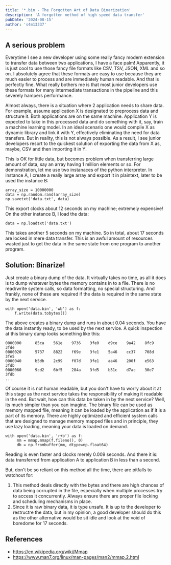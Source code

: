 ```yaml
---
title: '*.bin - The Forgotten Art of Data Binarization'
description: 'A forgotten method of high speed data transfer'
pubDate: '2024-08-15'
author: 's4m13337'
---
```


## A serious problem

Everytime I see a new developer using some really fancy modern extension to transfer data between two applications, I have a face palm! Apparently, it is just cool to use those fancy file formats like CSV, TSV, JSON, XML and so on. I absolutely agree that these formats are easy to use because they are much easier to process and are immediately human readable. And that is perfectly fine. What really bothers me is that most junior developers use these formats for many intermediate transactions in the pipeline and this severely hampers performance.

Almost always, there is a situation where 2 application needs to share data. For example, assume application X is designated to preprocess data and structure it. Both applications are on the same machine. Application Y is expected to take in this processed data and do something with it, say, train a machine learning model. In an ideal scenario one would compile X as dynamic library and link it with Y, effectively eliminating the need for data transfers. But in reality, this is not always possible. As a result, I see junior developers resort to the quickest solution of exporting the data from X as, maybe, CSV and then importing it in Y.

This is OK for little data, but becomes problem when transferring large amount of data, say an array having 1 million elements or so. For demonstration, let me use two instanaces of the python interpreter. In instance A, I create a really large array and export it in plaintext, later to be used the instance B:

```
array_size = 10000000
data = np.random.rand(array_size)
np.savetxt('data.txt', data)
```

This export clocks about 12 seconds on my machine; extremely expensive! On the other instance B, I load the data:

```
data = np.loadtxt('data.txt')
```

This takes another 5 seconds on my machine. So in total, about 17 seconds are locked in mere data transfer. This is an awful amount of resources wasted just to get the data in the same state from one program to another program.

## Solution: Binarize!

Just create a binary dump of the data. It virtually takes no time, as all it does is to dump whatever bytes the memory contains in to a file. There is no read/write system calls, so data formatting, no special structuring. And frankly, none of these are required if the data is required in the same state by the next service.

```
with open('data.bin', 'wb') as f:
    f.write(data.tobytes())
```

The above creates a binary dump and runs in about 0.04 seconds. You have the data instantly ready, to be used by the next service. A quick inspection at this binary dump looks something like this:

```
0000000      85ca    561e    9736    3fe0    d9ce    9a42    8fc9    3fde
0000020      5737    8822    f69e    3fe1    5a46    cc37    708d    3fe5
0000040      b5db    2c99    f07d    3fe1    aa46    200f    e563    3fdb
0000060      9cd2    6bf5    284a    3fd5    b31c    d7ac    30e7    3fdb
...
```

Of course it is not human readable, but you don't have to worry about it at this stage as the next service takes the responsibility of making it readable in the end. But wait, how can this data be taken in by the next service? Well, its much simpler than you can imagine. The binary file can be used as memory mapped file, meaning it can be loaded by the application as if it is a part of its memory. There are highly optimized and efficient system calls that are designed to manage memory mapped files and in principle, they use lazy loading, meaning your data is loaded on demand.

```
with open('data.bin', 'r+b') as f:
     mm = mmap.mmap(f.fileno(), 0)
     db = np.frombuffer(mm, dtype=np.float64)

```

Reading is even faster and clocks merely 0.009 seconds. And there it is: data transferred from application A to application B in less than a second.

But, don't be so reliant on this method all the time, there are pitfalls to watchout for:

1. This method deals directly with the bytes and there are high chances of data being corrupted in the file, especially when multiple processes try to access it concurrently. Always ensure there are proper file locking and scheduling mechanisms in place.
2. Since it is raw binary data, it is type unsafe. It is up to the developer to restructre the data, but in my opinion, a good developer should do this as the other alternative would be sit idle and look at the void of boredome for 17 seconds.

## References
- https://en.wikipedia.org/wiki/Mmap
- https://www.man7.org/linux/man-pages/man2/mmap.2.html
